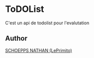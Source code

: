 # ToDOList
C'est un api de todolist pour l'evalutation

## Author
[SCHOEPPS NATHAN (LePrimito)](https://github.com/LePrimito)
